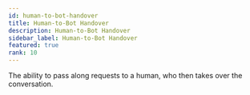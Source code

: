 ```yaml
---
id: human-to-bot-handover
title: Human-to-Bot Handover
description: Human-to-Bot Handover
sidebar_label: Human-to-Bot Handover
featured: true
rank: 10
---
```

 
The ability to pass along requests to a human, who then takes over the conversation.
